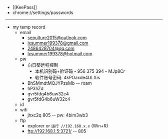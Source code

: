 - [[KeePass]]
- chrome://settings/passwords
- ---
- my temp record
    - email
        - sepulture2015@outlook.com
        - lxsummer199378@gmail.com
        - 2486428704@qq.com
        - lxsummer199378@hotmail.com
    - pw
        - 向日葵远程控制 
            - 本机识别码+验证码 - 956 375 394 - MJp8Cr
            - 软件账号密码: 4kPOaxde4ULXis
        - BhSMmdtMQJYPzsMb -- roam
        - hP3!iZd
        - gvr5fdg4b6uw32c4
        - gvr5fdG4b6uW32c4
    - id
    - wifi
        - jhxc2q 805 -- pw: 4bim3wb3
    - ftp
        - explorer or `运行 //192.168.x.x` (Win+R)
        - ftp://192.168.1.5:3721/ -- 805
